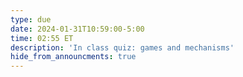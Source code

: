 ```yaml
---
type: due
date: 2024-01-31T10:59:00-5:00
time: 02:55 ET
description: 'In class quiz: games and mechanisms'
hide_from_announcments: true
---
```

